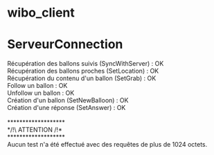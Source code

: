 # wibo_client
# ServeurConnection

Récupération des ballons suivis (SyncWithServer)    : OK <br />
Récupération des ballons proches (SetLocation)      : OK <br />
Récupération du contenu d'un ballon (SetGrab)       : OK <br />
Follow un ballon									: OK <br />
Unfollow un ballon									: OK <br />
Création d'un ballon (SetNewBalloon)                : OK <br />
Création d'une réponse (SetAnswer)                  : OK <br />
<br />
		******************* <br />
		*/!\ ATTENTION /!\* <br />
		******************* <br />
Aucun test n'a été effectué avec des requêtes de plus de 1024 octets.
